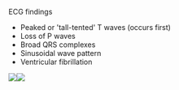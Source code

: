 ECG findings  
* Peaked or 'tall\-tented' T waves (occurs first)
* Loss of P waves
* Broad QRS complexes
* Sinusoidal wave pattern
* Ventricular fibrillation

  
[![](https://d32xxyeh8kfs8k.cloudfront.net/images_Passmedicine/ecg071.png)](https://d32xxyeh8kfs8k.cloudfront.net/images_Passmedicine/ecg071b.png)[![](https://d32xxyeh8kfs8k.cloudfront.net/images_Passmedicine/ecg092.png)](https://d32xxyeh8kfs8k.cloudfront.net/images_Passmedicine/ecg092b.png)